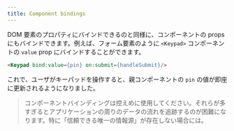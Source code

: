 ```yaml
---
title: Component bindings
---
```


DOM 要素のプロパティにバインドできるのと同様に、コンポーネントの props にもバインドできます。例えば、フォーム要素のように `<Keypad>` コンポーネントの `value` prop にバインドすることができます。

```html
<Keypad bind:value={pin} on:submit={handleSubmit}/>
```

これで、ユーザがキーパッドを操作すると、親コンポーネントの `pin` の値が即座に更新されるようになりました。

> コンポーネントバインディングは控えめに使用してください。それらが多すぎるとアプリケーションの周りのデータの流れを追跡するのが困難になります。特に「信頼できる唯一の情報源」が存在しない場合には。

